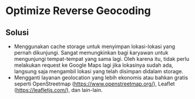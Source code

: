# Optimize Reverse Geocoding

## Solusi

- Menggunakan cache storage untuk menyimpan lokasi-lokasi yang pernah dikunjungi. Sangat memungkinkan bagi karyawan untuk mengunjungi tempat-tempat yang sama lagi. Oleh karena itu, tidak perlu melakukan request ke Google Maps lagi jika lokasinya sudah ada, langsung saja mengambil lokasi yang telah disimpan didalam storage.
- Mengganti layanan geolocation yang lebih ekonomis atau bahkan gratis seperti OpenStreetmap (https://www.openstreetmap.org/), Leaflet (https://leafletjs.com/), dan lain-lain.
